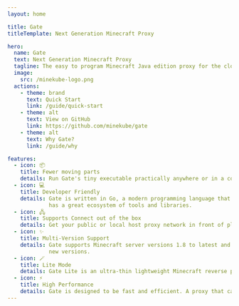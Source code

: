```yaml
---
layout: home

title: Gate
titleTemplate: Next Generation Minecraft Proxy

hero:
  name: Gate
  text: Next Generation Minecraft Proxy
  tagline: The easy to program Minecraft Java edition proxy for the cloud native era written in Go
  image:
    src: /minekube-logo.png
  actions:
    - theme: brand
      text: Quick Start
      link: /guide/quick-start
    - theme: alt
      text: View on GitHub
      link: https://github.com/minekube/gate
    - theme: alt
      text: Why Gate?
      link: /guide/why

features:
  - icon: 📦
    title: Fewer moving parts
    details: Run Gate's tiny executable practically anywhere or in a container - No Java runtime needed!
  - icon: 💻
    title: Developer Friendly
    details: Gate is written in Go, a modern programming language that is easy to learn and
             has a great ecosystem of tools and libraries.
  - icon: 🖧
    title: Supports Connect out of the box
    details: Get your public or local host proxy network in front of players with organic traffic.
  - icon: ✨️
    title: Multi-Version Support
    details: Gate supports Minecraft server versions 1.8 to latest and is constantly updated to support
             new versions.
  - icon: 🪄
    title: Lite Mode
    details: Gate Lite is an ultra-thin lightweight Minecraft reverse proxy for host based connection routing.
  - icon: ⚡️
    title: High Performance
    details: Gate is designed to be fast and efficient. A proxy that can handle thousands of players with ease. 
---
```

